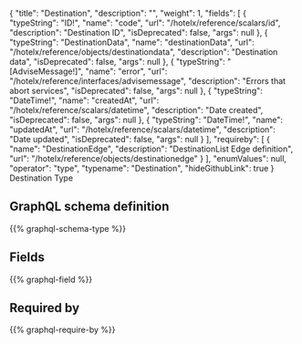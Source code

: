 {
  "title": "Destination",
  "description": "",
  "weight": 1,
  "fields": [
    {
      "typeString": "ID!",
      "name": "code",
      "url": "/hotelx/reference/scalars/id",
      "description": "Destination ID",
      "isDeprecated": false,
      "args": null
    },
    {
      "typeString": "DestinationData",
      "name": "destinationData",
      "url": "/hotelx/reference/objects/destinationdata",
      "description": "Destination data",
      "isDeprecated": false,
      "args": null
    },
    {
      "typeString": "[AdviseMessage!]",
      "name": "error",
      "url": "/hotelx/reference/interfaces/advisemessage",
      "description": "Errors that abort services",
      "isDeprecated": false,
      "args": null
    },
    {
      "typeString": "DateTime!",
      "name": "createdAt",
      "url": "/hotelx/reference/scalars/datetime",
      "description": "Date created",
      "isDeprecated": false,
      "args": null
    },
    {
      "typeString": "DateTime!",
      "name": "updatedAt",
      "url": "/hotelx/reference/scalars/datetime",
      "description": "Date updated",
      "isDeprecated": false,
      "args": null
    }
  ],
  "requireby": [
    {
      "name": "DestinationEdge",
      "description": "DestinationList Edge definition",
      "url": "/hotelx/reference/objects/destinationedge"
    }
  ],
  "enumValues": null,
  "operator": "type",
  "typename": "Destination",
  "hideGithubLink": true
}
Destination Type
## GraphQL schema definition

{{% graphql-schema-type %}}

## Fields

{{% graphql-field %}}

## Required by

{{% graphql-require-by %}}
